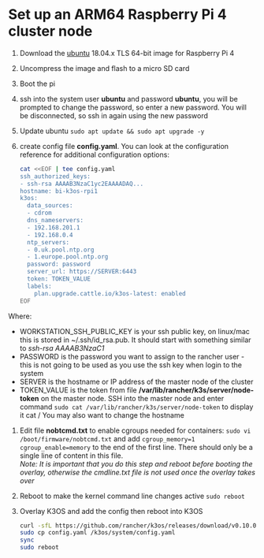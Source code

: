 # Set up an ARM64 Raspberry Pi 4 cluster node

1. Download the [ubuntu](https://ubuntu.com/download/raspberry-pi) 18.04.x TLS 64-bit image for Raspberry Pi 4
2. Uncompress the image and flash to a micro SD card
3. Boot the pi
4. ssh into the system user **ubuntu** and password **ubuntu**, you will be prompted to change the password, so enter a new password.  You will be disconnected, so ssh in again using the new password
5. Update ubuntu ```sudo apt update && sudo apt upgrade -y```
6. create config file **config.yaml**.  You can look at the configuration reference for additional configuration options:

   ```bash
   cat <<EOF | tee config.yaml
   ssh_authorized_keys:
   - ssh-rsa AAAAB3NzaC1yc2EAAAADAQ...
   hostname: bi-k3os-rpi1
   k3os:
     data_sources:
     - cdrom
     dns_nameservers:
     - 192.168.201.1
     - 192.168.0.4
     ntp_servers:
     - 0.uk.pool.ntp.org
     - 1.europe.pool.ntp.org
     password: password
     server_url: https://SERVER:6443
     token: TOKEN_VALUE
     labels:
       plan.upgrade.cattle.io/k3os-latest: enabled
   EOF
   ```

Where:
- WORKSTATION_SSH_PUBLIC_KEY is your ssh public key, on linux/mac this is stored in ~/.ssh/id_rsa.pub. It should start with something similar to *ssh-rsa AAAAB3NzaC1*
- PASSWORD is the password you want to assign to the rancher user - this is not going to be used as you use the ssh key when login to the system
- SERVER is the hostname or IP address of the master node of the cluster
- TOKEN_VALUE is the token from file **/var/lib/rancher/k3s/server/node-token** on the master node.  SSH into the master node and enter command ```sudo cat /var/lib/rancher/k3s/server/node-token``` to display it
cat /
You may also want to change the hostname

1. Edit file **nobtcmd.txt** to enable cgroups needed for containers: ```sudo vi /boot/firmware/nobtcmd.txt``` and add ```cgroup_memory=1 cgroup_enable=memory``` to the end of the first line.  There should only be a single line of content in this file.  
  *Note: It is important that you do this step and reboot before booting the overlay, otherwise the cmdline.txt file is not used once the overlay takes over*
8. Reboot to make the kernel command line changes active ```sudo reboot```
9. Overlay K3OS and add the config then reboot into K3OS

    ```bash
    curl -sfL https://github.com/rancher/k3os/releases/download/v0.10.0/k3os-rootfs-arm64.tar.gz | sudo tar zxvf - --strip-components=1 -C /
    sudo cp config.yaml /k3os/system/config.yaml
    sync
    sudo reboot
    ```
